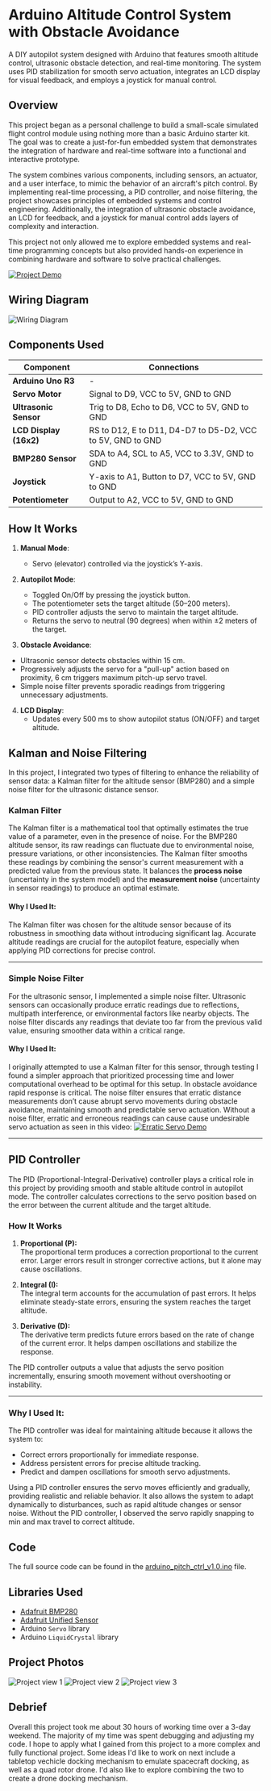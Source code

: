 # Arduino Altitude Control System with Obstacle Avoidance

A DIY autopilot system designed with Arduino that features smooth altitude control, ultrasonic obstacle detection, and real-time monitoring. The system uses PID stabilization for smooth servo actuation, integrates an LCD display for visual feedback, and employs a joystick for manual control.

## Overview

This project began as a personal challenge to build a small-scale simulated flight control module using nothing more than a basic Arduino starter kit. The goal was to create a just-for-fun embedded system that demonstrates the integration of hardware and real-time software into a functional and interactive prototype.

The system combines various components, including sensors, an actuator, and a user interface, to mimic the behavior of an aircraft's pitch control. By implementing real-time processing, a PID controller, and noise filtering, the project showcases principles of embedded systems and control engineering. Additionally, the integration of ultrasonic obstacle avoidance, an LCD for feedback, and a joystick for manual control adds layers of complexity and interaction.

This project not only allowed me to explore embedded systems and real-time programming concepts but also provided hands-on experience in combining hardware and software to solve practical challenges.

[![Project Demo](https://img.youtube.com/vi/Yk2QcMZHw5w/0.jpg)](https://youtu.be/Yk2QcMZHw5w)

## Wiring Diagram

![Wiring Diagram](assets/pitch_ctrl_wiring.png)

## Components Used

| Component              | Connections |
|------------------------|-------------|
| **Arduino Uno R3**     | -           |
| **Servo Motor**        | Signal to D9, VCC to 5V, GND to GND |
| **Ultrasonic Sensor**  | Trig to D8, Echo to D6, VCC to 5V, GND to GND |
| **LCD Display (16x2)** | RS to D12, E to D11, D4-D7 to D5-D2, VCC to 5V, GND to GND |
| **BMP280 Sensor**      | SDA to A4, SCL to A5, VCC to 3.3V, GND to GND |
| **Joystick**           | Y-axis to A1, Button to D7, VCC to 5V, GND to GND |
| **Potentiometer**      | Output to A2, VCC to 5V, GND to GND |

## How It Works

1. **Manual Mode**:
   - Servo (elevator) controlled via the joystick’s Y-axis.

2. **Autopilot Mode**:
   - Toggled On/Off by pressing the joystick button.
   - The potentiometer sets the target altitude (50–200 meters).
   - PID controller adjusts the servo to maintain the target altitude.
   - Returns the servo to neutral (90 degrees) when within ±2 meters of the target.
     
3.  **Obstacle Avoidance**:
   - Ultrasonic sensor detects obstacles within 15 cm.
   - Progressively adjusts the servo for a "pull-up" action based on proximity, 6 cm triggers maximum pitch-up servo travel.
   - Simple noise filter prevents sporadic readings from triggering unnecessary adjustments.

4. **LCD Display**:
   - Updates every 500 ms to show autopilot status (ON/OFF) and target altitude.
  
## Kalman and Noise Filtering

In this project, I integrated two types of filtering to enhance the reliability of sensor data: a Kalman filter for the altitude sensor (BMP280) and a simple noise filter for the ultrasonic distance sensor.

### Kalman Filter

The Kalman filter is a mathematical tool that optimally estimates the true value of a parameter, even in the presence of noise. For the BMP280 altitude sensor, its raw readings can fluctuate due to environmental noise, pressure variations, or other inconsistencies. The Kalman filter smooths these readings by combining the sensor's current measurement with a predicted value from the previous state. It balances the **process noise** (uncertainty in the system model) and the **measurement noise** (uncertainty in sensor readings) to produce an optimal estimate.

#### Why I Used It:
The Kalman filter was chosen for the altitude sensor because of its robustness in smoothing data without introducing significant lag. Accurate altitude readings are crucial for the autopilot feature, especially when applying PID corrections for precise control. 

---

### Simple Noise Filter

For the ultrasonic sensor, I implemented a simple noise filter. Ultrasonic sensors can occasionally produce erratic readings due to reflections, multipath interference, or environmental factors like nearby objects. The noise filter discards any readings that deviate too far from the previous valid value, ensuring smoother data within a critical range.

#### Why I Used It:
I originally attempted to use a Kalman filter for this sensor, through testing I found a simpler approach that prioritized processing time and lower computational overhead to be optimal for this setup. In obstacle avoidance rapid response is critical. The noise filter ensures that erratic distance measurements don’t cause abrupt servo movements during obstacle avoidance, maintaining smooth and predictable servo actuation. Without a noise filter, erratic and erroneous readings can cause cause undesirable servo actuation as seen in this video: 
[![Erratic Servo Demo](https://img.youtube.com/vi/jnJmrNvqck0/0.jpg)](https://youtu.be/jnJmrNvqck0)

---

## PID Controller

The PID (Proportional-Integral-Derivative) controller plays a critical role in this project by providing smooth and stable altitude control in autopilot mode. The controller calculates corrections to the servo position based on the error between the current altitude and the target altitude.

### How It Works
1. **Proportional (P):**  
   The proportional term produces a correction proportional to the current error. Larger errors result in stronger corrective actions, but it alone may cause oscillations.

2. **Integral (I):**  
   The integral term accounts for the accumulation of past errors. It helps eliminate steady-state errors, ensuring the system reaches the target altitude.

3. **Derivative (D):**  
   The derivative term predicts future errors based on the rate of change of the current error. It helps dampen oscillations and stabilize the response.

The PID controller outputs a value that adjusts the servo position incrementally, ensuring smooth movement without overshooting or instability.

---

### Why I Used It:

The PID controller was ideal for maintaining altitude because it allows the system to:

- Correct errors proportionally for immediate response.
- Address persistent errors for precise altitude tracking.
- Predict and dampen oscillations for smooth servo adjustments.

Using a PID controller ensures the servo moves efficiently and gradually, providing realistic and reliable behavior. It also allows the system to adapt dynamically to disturbances, such as rapid altitude changes or sensor noise. Without the PID controller, I observed the servo rapidly snapping to min and max travel to correct altitude.

## Code

The full source code can be found in the [arduino_pitch_ctrl_v1.0.ino](arduino_pitch_ctrl_v1.0.ino) file.

## Libraries Used

- [Adafruit BMP280](https://github.com/adafruit/Adafruit_BMP280_Library)
- [Adafruit Unified Sensor](https://github.com/adafruit/Adafruit_Sensor)
- Arduino `Servo` library
- Arduino `LiquidCrystal` library

## Project Photos
![Project view 1](assets/IMG_9490.png)
![Project view 2](assets/IMG_9491.png)
![Project view 3](assets/IMG_9492.png)

## Debrief
Overall this project took me about 30 hours of working time over a 3-day weekend. The majority of my time was spent debugging and adjusting my code. I hope to apply what I gained from this project to a more complex and fully functional project. Some ideas I'd like to work on next include a tabletop vechicle docking mechanism to emulate spacecraft docking, as well as a quad rotor drone. I'd also like to explore combining the two to create a drone docking mechanism. 

